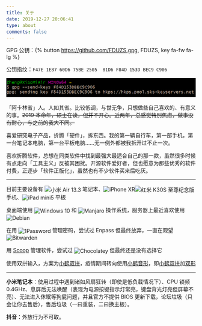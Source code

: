 ```yaml
---
title: 关于
date: 2019-12-27 20:06:41
type: about
comments: false
---
```


GPG 公钥：{% button https://github.com/FDUZS.gpg, FDUZS, key fa-fw fa-lg %}

公钥指纹：`F47E 1E87 60D6 75BE 2505  81D6 F84D 153D BEC9 C906`

![GPG](/images/2002/GPG.png)

「阿卡林省」人。人如其省。比较低调，与世无争，只想做些自己喜欢的、有意义的事。~~2019 本命年，硕士在读，但并不开心。近两年，总感觉特别焦虑，做事没有耐心，与之前的我大不同。~~

喜爱研究电子产品，折腾「硬件」，拆东西。我的第一辆自行车，第一部手机，第一台笔记本电脑，第一台平板电脑……无一例外都被我拆开过不止一次。

喜欢折腾软件，总想在同类软件中找到最强大最适合自己的那一款，虽然很多时候有点走向「工具主义」反被其困扰。开源软件爱好者，但也愿意为那些优秀的软件付费，正逐步「软件正版化」，虽然也有不少软件买来后吃灰。

<!-- 编程爱好者，正考虑将其作为一份职业。 -->

***

目前主要设备有 <img src="https://img.shields.io/static/v1?label=小米&logo=Xiaomi&message=Air-13.3&color=FA6709&style=flat-square" alt="小米 Air 13.3" style="display: inline; margin-bottom: 0px; vertical-align: middle;" /> 笔记本、<img src="https://img.shields.io/static/v1?label=Apple&logo=Apple&message=iPhone-XR&color=999999&style=flat-square" alt="iPhone XR" style="display: inline; margin-bottom: 0px; vertical-align: middle;" /><img src="https://img.shields.io/static/v1?label=红米&logo=Xiaomi&message=K30S-Ultra&color=FA6709&style=flat-square" alt="红米 K30S 至尊纪念版" style="display: inline; margin-bottom: 0px; vertical-align: middle;" /> 手机、<img src="https://img.shields.io/static/v1?label=Apple&logo=Apple&message=iPad-mini5&color=999999&style=flat-square" alt="iPad mini5" style="display: inline; margin-bottom: 0px; vertical-align: middle;" /> 平板

桌面端使用 <img src="https://img.shields.io/static/v1?label=Microsoft&logo=Microsoft&message=Windows-10&color=0078D6&style=flat-square" alt="Windows 10" style="display: inline; margin-bottom: 0px; vertical-align: middle;" /> 和 <img src="https://img.shields.io/static/v1?label=Linux&logo=Linux&message=Manjaro&color=35BF5C&style=flat-square" alt="Manjaro" style="display: inline; margin-bottom: 0px; vertical-align: middle;" /> 操作系统，服务器上最近喜欢使用 <img src="https://img.shields.io/static/v1?label=Linux&logo=Linux&message=Debian&color=A81D33&style=flat-square" alt="Debian" style="display: inline; margin-bottom: 0px; vertical-align: middle;" />

在用 <img src="https://img.shields.io/static/v1?label=1Password&logo=1Password&message=Individual-Plan&color=0094F5&style=flat-square" alt="1Password" style="display: inline; margin-bottom: 0px; vertical-align: middle;" /> 管理密码，尝试过 Enpass 但最终放弃，一直在观望 <img src="https://img.shields.io/static/v1?label=Bitwarden&logo=Bitwarden&message=Premium&color=175DDC&style=flat-square" alt="Bitwarden" style="display: inline; margin-bottom: 0px; vertical-align: middle;" />

用 [Scoop](https://www.iamzs.top/archives/scoop-guidebook.html) 管理软件，尝试过 <img src="https://img.shields.io/static/v1?label=Chocolatey&logo=Chocolatey&message=The-Package-Manager-for-Windows&color=80B5E3&style=flat-square" alt="Chocolatey" style="display: inline; margin-bottom: 0px; vertical-align: middle;" /> 但最终还是没有选择它

使用双拼输入，方案为[小鹤双拼](https://www.iamzs.top/archives/xnheulpb.html)，疫情期间转向使用[小鹤音形](https://flypy.com)，即[小鹤双拼](https://flypy.com/pin.html)加[双形](https://flypy.com/xing.html)

***

**小米笔记本**：使用过程中遇到诸如风扇狂转（即使是低负载情况下）、CPU 锁频 0.4GHz、息屏后无法唤醒（表现为电源按键指示灯常亮，键盘背光灯亮但屏幕不亮）、无法进入休眠等狗屁问题，并且官方不提供 BIOS 更新下载，论坛垃圾（只会让你去售后），售后垃圾（一曰重装，二曰换主板）。

**抖音**：外放行为不可取。
